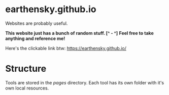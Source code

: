 # earthensky.github.io
Websites are probably useful.

**This website just has a bunch of random stuff. [^ - ^]**
**Feel free to take anything and reference me!**

Here's the clickable link btw: https://earthensky.github.io/

# Structure
Tools are stored in the *pages* directory.  Each tool has its own folder with it's own local resources.


